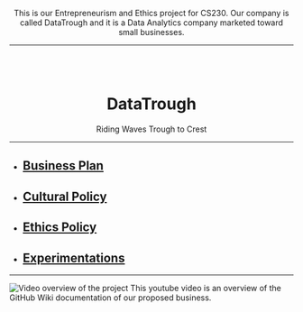 <p align="center"> This is our Entrepreneurism and Ethics project for CS230. Our company is called DataTrough and it is a Data Analytics company marketed toward small businesses. </p>

********************************

<br><br>

<h1 align="center">DataTrough</h1>

<p align="center"> Riding Waves Trough to Crest </p>

********************************
<ul>
<li><h2><a href="https://github.com/IanTrawick/Group-8-Project/wiki/Business-Plan"> Business Plan </a></h2></li>

<li><h2><a href="https://github.com/IanTrawick/Group-8-Project/wiki/Cultural-Policy"> Cultural Policy </a></h2></li>

<li><h2><a href="https://github.com/IanTrawick/Group-8-Project/wiki/Ethics-Policy"> Ethics Policy </a></h2></li>

<li><h2><a href="https://github.com/IanTrawick/Group-8-Project/wiki/Experimentations"> Experimentations </a></h2></li>
</ul>

********************************

<img src="" alt="Video overview of the project">
This youtube video is an overview of the GitHub Wiki documentation of our proposed business.
